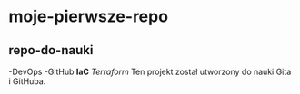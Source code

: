 # moje-pierwsze-repo
## repo-do-nauki
-DevOps
-GitHub
**IaC** *Terraform*
Ten projekt został utworzony do nauki Gita i GitHuba. 
